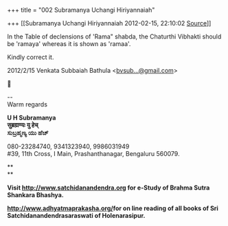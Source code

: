 +++
title = "002 Subramanya Uchangi Hiriyannaiah"

+++
[[Subramanya Uchangi Hiriyannaiah	2012-02-15, 22:10:02 [Source](https://groups.google.com/g/samskrita/c/DHrxbpDuf9s)]]



In the Table of declensions of 'Rama" shabda, the Chaturthi Vibhakti should be 'ramaya' whereas it is shown as 'ramaa'.

Kindly correct it.  
  

2012/2/15 Venkata Subbaiah Bathula \<[bvsub...@gmail.com]()\>



  
  

  

--  
Warm regards

  
**U H Subramanya  
सुब्रह्मण्यः यु हेच्  
ಸುಬ್ರಹ್ಮಣ್ಯ ಯು ಹೆಚ್**

  

080-23284740, 9341323940, 9986031949  
#39, 11th Cross, I Main, Prashanthanagar, Bengaluru 560079.

**  
**

**Visit <http://www.satchidanandendra.org> for e-Study of Brahma Sutra Shankara Bhashya.**

**<http://www.adhyatmaprakasha.org/>for on line reading of all books of Sri Satchidanandendrasaraswati of Holenarasipur.**

  

